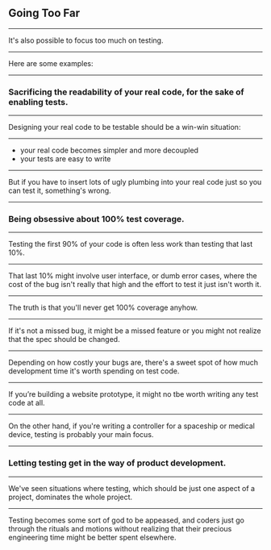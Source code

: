 <!-- classes: title -->

## Going Too Far

---

It's also possible to focus too much on testing.

---

Here are some examples:

---

### Sacrificing the readability of your real code, for the sake of enabling tests.

---

Designing your real code to be testable should be a win-win situation:

---

* your real code becomes simpler and more decoupled
* your tests are easy to write

---

But if you have to insert lots of ugly plumbing into your real code just so you can test it, something's wrong.

---

### Being obsessive about 100% test coverage.

---

Testing the first 90% of your code is often less work than testing that last 10%.

<!-- note
最後の10%のテストまじきちい
-->

---

That last 10% might involve user interface, or dumb error cases, where the cost of the bug isn't really that high and the effort to test it just isn't worth it.

<!-- note
割に合わないよ・・・
-->
---

The truth is that you'll never get 100% coverage anyhow.

---

If it's not a missed bug, it might be a missed feature or you might not realize that the spec should be changed.

<!-- note
バグの見逃しか、機能実装漏れか、仕様の変更に気づいていないかどれかでしょうね
-->
---

Depending on how costly your bugs are, there's a sweet spot of how much development time it's worth spending on test code.

<!-- note
ケースバイケースよってこと
テストコードにどれだけ時間かけるかは、バグがどれだけやばくなるかってところから判断しろよ
-->

---

If you’re building a website prototype, it might no tbe worth writing any test code at all.

<!-- note
たとえばウェブページのプロトタイプ作ってるならまぁね・・・
-->

---

On the other hand, if you're writing a controller for a spaceship or medical device, testing is probably your main focus.

<!-- note
宇宙船とか医療機器作ってるならバグったら人死ぬぞ
-->

---

### Letting testing get in the way of product development.

<!-- note
テストがプロダクト開発のじゃまになる
-->
---

We've seen situations where testing, which should be just one aspect of a project, dominates the whole project.

<!-- note
テストがプロジェクト全体を支配している状況を目にしたことあるらしい
-->
---

Testing becomes some sort of god to be appeased, and coders just go through the rituals and motions without realizing that their precious engineering time might be better spent elsewhere.

<!-- note
テストが儀式になってるよ・・・
-->
